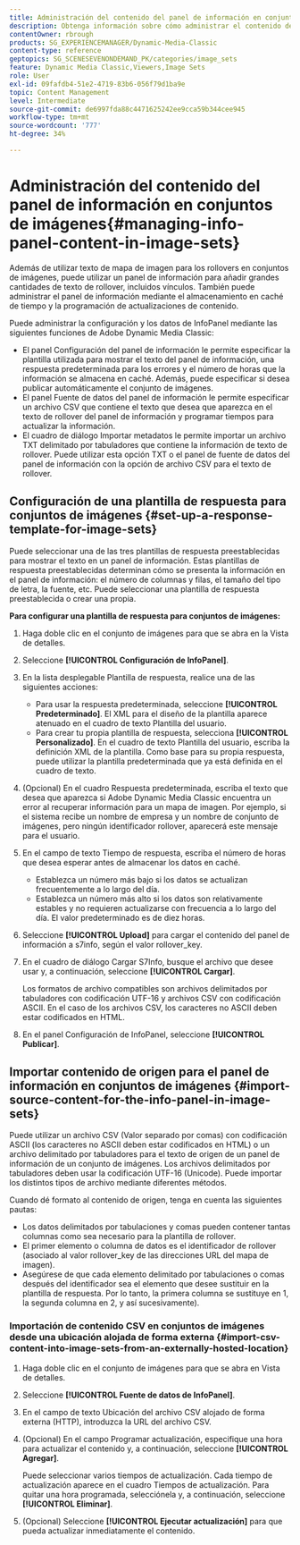 ```yaml
---
title: Administración del contenido del panel de información en conjuntos de imágenes
description: Obtenga información sobre cómo administrar el contenido del panel de información en los conjuntos de imágenes en Adobe Dynamic Media Classic.
contentOwner: rbrough
products: SG_EXPERIENCEMANAGER/Dynamic-Media-Classic
content-type: reference
geptopics: SG_SCENESEVENONDEMAND_PK/categories/image_sets
feature: Dynamic Media Classic,Viewers,Image Sets
role: User
exl-id: 09fafdb4-51e2-4719-83b6-056f79d1ba9e
topic: Content Management
level: Intermediate
source-git-commit: de6997fda88c4471625242ee9cca59b344cee945
workflow-type: tm+mt
source-wordcount: '777'
ht-degree: 34%

---
```


# Administración del contenido del panel de información en conjuntos de imágenes{#managing-info-panel-content-in-image-sets}

Además de utilizar texto de mapa de imagen para los rollovers en conjuntos de imágenes, puede utilizar un panel de información para añadir grandes cantidades de texto de rollover, incluidos vínculos. También puede administrar el panel de información mediante el almacenamiento en caché de tiempo y la programación de actualizaciones de contenido.

Puede administrar la configuración y los datos de InfoPanel mediante las siguientes funciones de Adobe Dynamic Media Classic:

* El panel Configuración del panel de información le permite especificar la plantilla utilizada para mostrar el texto del panel de información, una respuesta predeterminada para los errores y el número de horas que la información se almacena en caché. Además, puede especificar si desea publicar automáticamente el conjunto de imágenes.
* El panel Fuente de datos del panel de información le permite especificar un archivo CSV que contiene el texto que desea que aparezca en el texto de rollover del panel de información y programar tiempos para actualizar la información.
* El cuadro de diálogo Importar metadatos le permite importar un archivo TXT delimitado por tabuladores que contiene la información de texto de rollover. Puede utilizar esta opción TXT o el panel de fuente de datos del panel de información con la opción de archivo CSV para el texto de rollover.

## Configuración de una plantilla de respuesta para conjuntos de imágenes {#set-up-a-response-template-for-image-sets}

Puede seleccionar una de las tres plantillas de respuesta preestablecidas para mostrar el texto en un panel de información. Estas plantillas de respuesta preestablecidas determinan cómo se presenta la información en el panel de información: el número de columnas y filas, el tamaño del tipo de letra, la fuente, etc. Puede seleccionar una plantilla de respuesta preestablecida o crear una propia.

**Para configurar una plantilla de respuesta para conjuntos de imágenes:**

1. Haga doble clic en el conjunto de imágenes para que se abra en la Vista de detalles.
1. Seleccione **[!UICONTROL Configuración de InfoPanel]**.
1. En la lista desplegable Plantilla de respuesta, realice una de las siguientes acciones:

   * Para usar la respuesta predeterminada, seleccione **[!UICONTROL Predeterminado]**. El XML para el diseño de la plantilla aparece atenuado en el cuadro de texto Plantilla del usuario.
   * Para crear tu propia plantilla de respuesta, selecciona **[!UICONTROL Personalizado]**. En el cuadro de texto Plantilla del usuario, escriba la definición XML de la plantilla. Como base para su propia respuesta, puede utilizar la plantilla predeterminada que ya está definida en el cuadro de texto.

1. (Opcional) En el cuadro Respuesta predeterminada, escriba el texto que desea que aparezca si Adobe Dynamic Media Classic encuentra un error al recuperar información para un mapa de imagen. Por ejemplo, si el sistema recibe un nombre de empresa y un nombre de conjunto de imágenes, pero ningún identificador rollover, aparecerá este mensaje para el usuario.
1. En el campo de texto Tiempo de respuesta, escriba el número de horas que desea esperar antes de almacenar los datos en caché.

   * Establezca un número más bajo si los datos se actualizan frecuentemente a lo largo del día.
   * Establezca un número más alto si los datos son relativamente estables y no requieren actualizarse con frecuencia a lo largo del día. El valor predeterminado es de diez horas.

1. Seleccione **[!UICONTROL Upload]** para cargar el contenido del panel de información a s7info, según el valor rollover_key.
1. En el cuadro de diálogo Cargar S7Info, busque el archivo que desee usar y, a continuación, seleccione **[!UICONTROL Cargar]**.

   Los formatos de archivo compatibles son archivos delimitados por tabuladores con codificación UTF-16 y archivos CSV con codificación ASCII. En el caso de los archivos CSV, los caracteres no ASCII deben estar codificados en HTML.

1. En el panel Configuración de InfoPanel, seleccione **[!UICONTROL Publicar]**.

## Importar contenido de origen para el panel de información en conjuntos de imágenes {#import-source-content-for-the-info-panel-in-image-sets}

Puede utilizar un archivo CSV (Valor separado por comas) con codificación ASCII (los caracteres no ASCII deben estar codificados en HTML) o un archivo delimitado por tabuladores para el texto de origen de un panel de información de un conjunto de imágenes. Los archivos delimitados por tabuladores deben usar la codificación UTF-16 (Unicode). Puede importar los distintos tipos de archivo mediante diferentes métodos.

Cuando dé formato al contenido de origen, tenga en cuenta las siguientes pautas:

* Los datos delimitados por tabulaciones y comas pueden contener tantas columnas como sea necesario para la plantilla de rollover.
* El primer elemento o columna de datos es el identificador de rollover (asociado al valor rollover_key de las direcciones URL del mapa de imagen).
* Asegúrese de que cada elemento delimitado por tabulaciones o comas después del identificador sea el elemento que desee sustituir en la plantilla de respuesta. Por lo tanto, la primera columna se sustituye en $1$, la segunda columna en $2$, y así sucesivamente).

### Importación de contenido CSV en conjuntos de imágenes desde una ubicación alojada de forma externa {#import-csv-content-into-image-sets-from-an-externally-hosted-location}

1. Haga doble clic en el conjunto de imágenes para que se abra en Vista de detalles.
1. Seleccione **[!UICONTROL Fuente de datos de InfoPanel]**.
1. En el campo de texto Ubicación del archivo CSV alojado de forma externa (HTTP), introduzca la URL del archivo CSV.
1. (Opcional) En el campo Programar actualización, especifique una hora para actualizar el contenido y, a continuación, seleccione **[!UICONTROL Agregar]**.

   Puede seleccionar varios tiempos de actualización. Cada tiempo de actualización aparece en el cuadro Tiempos de actualización. Para quitar una hora programada, selecciónela y, a continuación, seleccione **[!UICONTROL Eliminar]**.

1. (Opcional) Seleccione **[!UICONTROL Ejecutar actualización]** para que pueda actualizar inmediatamente el contenido.
